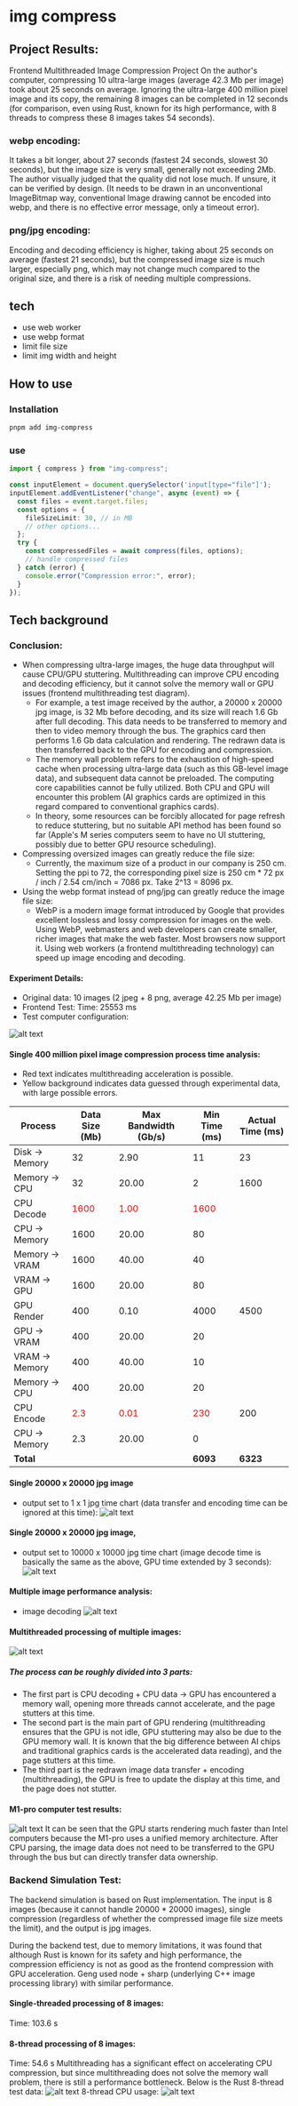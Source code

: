 # img compress

## Project Results:

Frontend Multithreaded Image Compression Project On the author's computer, compressing 10 ultra-large images (average 42.3 Mb per image) took about 25 seconds on average. Ignoring the ultra-large 400 million pixel image and its copy, the remaining 8 images can be completed in 12 seconds (for comparison, even using Rust, known for its high performance, with 8 threads to compress these 8 images takes 54 seconds).

### webp encoding:

It takes a bit longer, about 27 seconds (fastest 24 seconds, slowest 30 seconds), but the image size is very small, generally not exceeding 2Mb. The author visually judged that the quality did not lose much. If unsure, it can be verified by design. (It needs to be drawn in an unconventional ImageBitmap way, conventional Image drawing cannot be encoded into webp, and there is no effective error message, only a timeout error).

### png/jpg encoding:

Encoding and decoding efficiency is higher, taking about 25 seconds on average (fastest 21 seconds), but the compressed image size is much larger, especially png, which may not change much compared to the original size, and there is a risk of needing multiple compressions.

## tech

- use web worker
- use webp format
- limit file size
- limit img width and height

## How to use

### Installation

```sh
pnpm add img-compress
```

### use

```ts
import { compress } from "img-compress";

const inputElement = document.querySelector('input[type="file"]');
inputElement.addEventListener("change", async (event) => {
  const files = event.target.files;
  const options = {
    fileSizeLimit: 30, // in MB
    // other options...
  };
  try {
    const compressedFiles = await compress(files, options);
    // handle compressed files
  } catch (error) {
    console.error("Compression error:", error);
  }
});
```

## Tech background

### Conclusion:

- When compressing ultra-large images, the huge data throughput will cause CPU/GPU stuttering. Multithreading can improve CPU encoding and decoding efficiency, but it cannot solve the memory wall or GPU issues (frontend multithreading test diagram).
  - For example, a test image received by the author, a 20000 x 20000 jpg image, is 32 Mb before decoding, and its size will reach 1.6 Gb after full decoding. This data needs to be transferred to memory and then to video memory through the bus. The graphics card then performs 1.6 Gb data calculation and rendering. The redrawn data is then transferred back to the GPU for encoding and compression.
  - The memory wall problem refers to the exhaustion of high-speed cache when processing ultra-large data (such as this GB-level image data), and subsequent data cannot be preloaded. The computing core capabilities cannot be fully utilized. Both CPU and GPU will encounter this problem (AI graphics cards are optimized in this regard compared to conventional graphics cards).
  - In theory, some resources can be forcibly allocated for page refresh to reduce stuttering, but no suitable API method has been found so far (Apple's M series computers seem to have no UI stuttering, possibly due to better GPU resource scheduling).
- Compressing oversized images can greatly reduce the file size:
  - Currently, the maximum size of a product in our company is 250 cm. Setting the ppi to 72, the corresponding pixel size is 250 cm \* 72 px / inch / 2.54 cm/inch = 7086 px. Take 2^13 = 8096 px.
- Using the webp format instead of png/jpg can greatly reduce the image file size:
  - WebP is a modern image format introduced by Google that provides excellent lossless and lossy compression for images on the web. Using WebP, webmasters and web developers can create smaller, richer images that make the web faster. Most browsers now support it.
    Using web workers (a frontend multithreading technology) can speed up image encoding and decoding.

#### Experiment Details:

- Original data: 10 images (2 jpeg + 8 png, average 42.25 Mb per image)
- Frontend Test: Time: 25553 ms
- Test computer configuration:

![alt text](image.png)

#### Single 400 million pixel image compression process time analysis:

- Red text indicates multithreading acceleration is possible.
- Yellow background indicates data guessed through experimental data, with large possible errors.

| Process        | Data Size (Mb)                       | Max Bandwidth (Gb/s)                 | Min Time (ms)                        | Actual Time (ms) |
| -------------- | ------------------------------------ | ------------------------------------ | ------------------------------------ | ---------------- |
| Disk -> Memory | 32                                   | 2.90                                 | 11                                   | 23               |
| Memory -> CPU  | 32                                   | 20.00                                | 2                                    | 1600             |
| CPU Decode     | <span style="color:red">1600 </span> | <span style="color:red">1.00</span>  | <span style="color:red">1600 </span> |                  |
| CPU -> Memory  | 1600                                 | 20.00                                | 80                                   |                  |
| Memory -> VRAM | 1600                                 | 40.00                                | 40                                   |                  |
| VRAM -> GPU    | 1600                                 | 20.00                                | 80                                   |                  |
| GPU Render     | 400                                  | 0.10                                 | 4000                                 | 4500             |
| GPU -> VRAM    | 400                                  | 20.00                                | 20                                   |                  |
| VRAM -> Memory | 400                                  | 40.00                                | 10                                   |                  |
| Memory -> CPU  | 400                                  | 20.00                                | 20                                   |                  |
| CPU Encode     | <span style="color:red"> 2.3 </span> | <span style="color:red">0.01 </span> | <span style="color:red">230 </span>  | 200              |
| CPU -> Memory  | 2.3                                  | 20.00                                | 0                                    |                  |
| **Total**      |                                      |                                      | **6093**                             | **6323**         |

#### Single 20000 x 20000 jpg image

- output set to 1 x 1 jpg time chart (data transfer and encoding time can be ignored at this time):
  ![alt text](image-4.png)

#### Single 20000 x 20000 jpg image,

- output set to 10000 x 10000 jpg time chart (image decode time is basically the same as the above, GPU time extended by 3 seconds):
  ![alt text](image-5.png)

#### Multiple image performance analysis:

- image decoding
  ![alt text](image-6.png)

#### Multithreaded processing of multiple images:

![alt text](image-7.png)

##### The process can be roughly divided into 3 parts:

- The first part is CPU decoding + CPU data -> GPU has encountered a memory wall, opening more threads cannot accelerate, and the page stutters at this time.
- The second part is the main part of GPU rendering (multithreading ensures that the GPU is not idle, GPU stuttering may also be due to the GPU memory wall. It is known that the big difference between AI chips and traditional graphics cards is the accelerated data reading), and the page stutters at this time.
- The third part is the redrawn image data transfer + encoding (multithreading), the GPU is free to update the display at this time, and the page does not stutter.

#### M1-pro computer test results:

![alt text](image-1.png)
It can be seen that the GPU starts rendering much faster than Intel computers because the M1-pro uses a unified memory architecture. After CPU parsing, the image data does not need to be transferred to the GPU through the bus but can directly transfer data ownership.

### Backend Simulation Test:

The backend simulation is based on Rust implementation. The input is 8 images (because it cannot handle 20000 \* 20000 images), single compression (regardless of whether the compressed image file size meets the limit), and the output is jpg images.

During the backend test, due to memory limitations, it was found that although Rust is known for its safety and high performance, the compression efficiency is not as good as the frontend compression with GPU acceleration. Geng used node + sharp (underlying C++ image processing library) with similar performance.

#### Single-threaded processing of 8 images:

Time: 103.6 s

#### 8-thread processing of 8 images:

Time: 54.6 s
Multithreading has a significant effect on accelerating CPU compression, but since multithreading does not solve the memory wall problem, there is still a performance bottleneck. Below is the
Rust 8-thread test data:
![alt text](image-2.png)
8-thread CPU usage:
![alt text](image-3.png)
